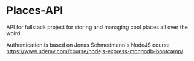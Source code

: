 # Places-API
API for fullstack project for storing and managing cool places all over the wolrd

Authentication is based on Jonas Schmedmann's NodeJS course https://www.udemy.com/course/nodejs-express-mongodb-bootcamp/
